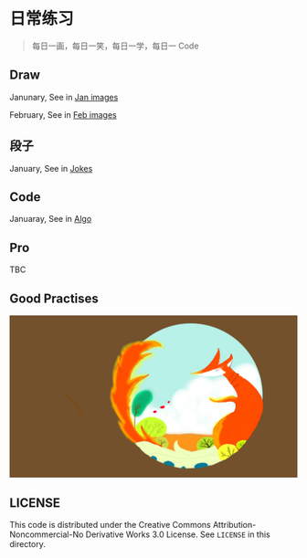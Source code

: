 # 日常练习

> 每日一画，每日一笑，每日一学，每日一 Code

## Draw

Janunary, See in [Jan images](./images/jan/README.md)

February, See in [Feb images](./images/feb/README.md)

## 段子

January, See in [Jokes](./jokes/README.md)

## Code

Januaray, See in [Algo](./alog/README.md)

## Pro

TBC

## Good Practises

![Fox](./images/jan/11.jpg)

## LICENSE

This code is distributed under the Creative Commons Attribution-Noncommercial-No Derivative Works 3.0 License. See ``LICENSE`` in this directory.
